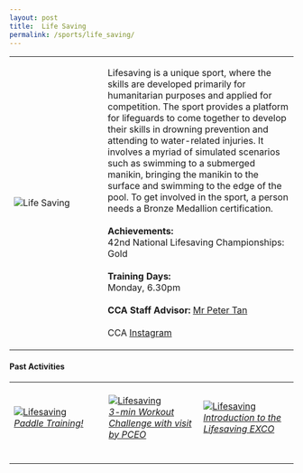 ```yaml
---
layout: post
title:  Life Saving
permalink: /sports/life_saving/
---
```


<table>
    <tr>
        <td style="width:33%"><image src="{{site.baseurl}}/images/CCA_life_saving.jpg" style="display:block;margin-left:auto;margin-right:auto;" alt="Life Saving"></image></td>
        <td>
            <p>
                Lifesaving is a unique sport, where the skills are developed primarily for humanitarian purposes and applied for competition. The sport provides a platform for lifeguards to come together to develop their skills in drowning prevention and attending to water-related injuries. It involves a myriad of simulated scenarios such as swimming to a submerged manikin, bringing the manikin to the surface and swimming to the edge of the pool. To get involved in the sport, a person needs a Bronze Medallion certification.<br>
                <br>
                <b>Achievements:</b><br>
                42nd National Lifesaving Championships: Gold<br>
                <br>
                <b>Training Days:</b><br>
                Monday, 6.30pm<br>
                <br>
                <b>CCA Staff Advisor:</b> <a href="mailto:Peter_Tan@tp.edu.sg">Mr Peter Tan</a><br>
                <br>
                CCA <a href="https://www.instagram.com/tplsst">Instagram</a>
            </p>
        </td>
    </tr>
</table>

#### Past Activities

<table>
    <tr>
        <td style="width:33%"><br>
            <a href="https://www.instagram.com/p/CB-L_j6Hf11/">
                <image src="{{site.baseurl}}/images/CCA-tpls_IG4.png" style="display:block;margin-left:auto;margin-right:auto;" alt="Lifesaving">
                <h6 style="margin-top:0%">Paddle Training!</h6>
                </image>
            </a>
        </td>
        <td style="width:33%"><br>
            <a href="https://www.instagram.com/p/CB2VGK2nFWr/">
                <image src="{{site.baseurl}}/images/CCA-tpls_IG2.png" style="display:block;margin-left:auto;margin-right:auto;" alt="Lifesaving">
                <h6 style="margin-top:0%">3-min Workout Challenge with visit by PCEO</h6>
                </image>
            </a>
        </td>
        <td style="width:33%"><br>
            <a href="https://www.instagram.com/p/CAPANhkH0N9/">
                <image src="{{site.baseurl}}/images/CCA-tpls_IG3.png" style="display:block;margin-left:auto;margin-right:auto;" alt="Lifesaving">
                <h6 style="margin-top:0%">Introduction to the Lifesaving EXCO</h6>    
                </image>
            </a>
        </td>
    </tr>
</table>
